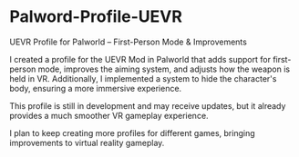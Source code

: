 # Palword-Profile-UEVR
UEVR Profile for Palworld – First-Person Mode &amp; Improvements

I created a profile for the UEVR Mod in Palworld that adds support for first-person mode, improves the aiming system, and adjusts how the weapon is held in VR. Additionally, I implemented a system to hide the character's body, ensuring a more immersive experience.

This profile is still in development and may receive updates, but it already provides a much smoother VR gameplay experience.

I plan to keep creating more profiles for different games, bringing improvements to virtual reality gameplay.
